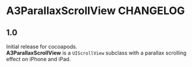 # A3ParallaxScrollView CHANGELOG

## 1.0

Initial release for cocoapods.  
**A3ParallaxScrollView** is a `UIScrollView` subclass with a parallax scrolling effect on iPhone and iPad.  
